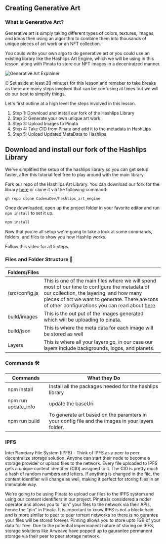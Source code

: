 ## Creating Generative Art

### What is Generative Art?

Generative art is simply taking different types of colors, textures, images, and ideas then using an algorithm to combine them into thousands of unique pieces of art work or an NFT collection. 

You could write your own algo to do generative art or you could use an existing library like the Hashlips Art Engine, which we will be using in this lesson, along with Pinata to store our NFT images in a decentraized manner. 

![Generative Art Explainer](https://cadena.dev/wp-content/uploads/2022/06/cadena-generative-art-example.png)

⏰ Set aside at least 20 minutes for this lesson and remeber to take breaks as there are many steps involved that can be confusing at times but we will do our best to simplify things. 

Let's first outline at a high level the steps involved in this lesson.

1. Step 1: Download and install our fork of the Hashlips Library 
2. Step 2: Generate your own unique art work 
3. Step 3: Upload Images to Pinata
4. Step 4: Take CID from Pinata and add it to the metadata in HashLips 
5. Step 5: Upload Updated MetaData to Hashlips

## Download and install our fork of the Hashlips Library 

We've simplified the setup of the hashlips library so you can get setup faster, after this tutorial feel free to play around with the main library. 

Fork our repo of the Hashlips Art Library. You can download our fork for the library [here](https://github.com/CadenaDev/hashlips_art_engine) or clone it via the following command:

```bash
gh repo clone CadenaDev/hashlips_art_engine
```

 Once downloaded, open up the project folder in your favorite editor and  run `npm install` to set it up.

```bash
npm install
```

Now that you're all setup we're going to take a look at some commands, folders, and files to show you how Hashlip works.

Follow this video for all 5 steps.

### Files and Folder Structure 📂

| Folders/Files  |                                                              |
| -------------- | ------------------------------------------------------------ |
| /src/config.js | This is one of the main files where we will spend most of our time to configure the metadata of our collection, the layering, and how many pieces of art we want to generate. There are tons of other configurations you can read about [here](https://github.com/HashLips/hashlips_art_engine#usage-%E2%84%B9%EF%B8%8F). |
| build/images   | This is the out put of the images generated which will be uploading to pinata. |
| build/json     | This is where the meta data for each image will be stored as well |
| Layers         | This is where all your layers go, in our case our layers include backgrounds, logos, and planets. |

### Commands 🛠

| Commands            | What they Do                                                 |
| ------------------- | ------------------------------------------------------------ |
| npm install         | Install all the packages needed for the hashlips library     |
| npm run update_info | update the baseUri                                           |
| npm run build       | To generate art based on the paramters in your config file and the images in your layers folder. |



### IPFS
InterPlanetary File System (IPFS) - Think of IPFS as a peer to peer decentralize storage solution. Anyone can start their node to become a storage provider or upload files to the network. Every file uploaded to IPFS gets a unique content identifier (CID) assigned to it. The CID is pretty much a hash of random numbers and letters. If anything is changed in the file, the content identifier will change as well, making it perfect for storing files in an immutable way. 

We're going to be using Pinata to upload our files to the IPFS system and using our content identifiers in our project. Pinata is considered a noder operator and allows you to "pin" your files to the network via their APIs, hence the "pin" in Pinata. It is important to know IPFS is not a blockchain and is more similar to peer to peer torrent networks so there is no gurantee your files will be stored forever. Pinning allows you to store upto 1GB of your data for free. Due to the potential impermanent nature of storing on IPFS, storage solutions like Arweave have popped up to gaurantee permanent storage via their peer to peer storage network.



